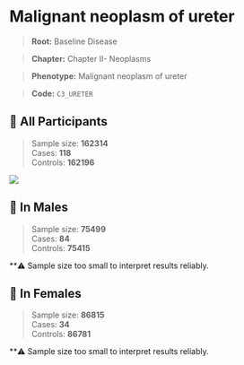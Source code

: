 # Malignant neoplasm of ureter

> **Root:** Baseline Disease  

> **Chapter:** Chapter II- Neoplasms  

> **Phenotype:** Malignant neoplasm of ureter  

> **Code:** `C3_URETER`

## 🧪 All Participants  
> Sample size: **162314**  
> Cases: **118**  
> Controls: **162196**
<img src="/Disease/Figures/ALL/Incidence/C3_URETER.png"/>
<CsvTable src="/public/Disease/Data/ALL/Incidence/COX_C3_URETER.csv" label="🔍 View full results" />

## 👨 In Males  
> Sample size: **75499**  
> Cases: **84**  
> Controls: **75415**

**⚠️ Sample size too small to interpret results reliably.


## 👩 In Females  
> Sample size: **86815**  
> Cases: **34**  
> Controls: **86781**

**⚠️ Sample size too small to interpret results reliably.

